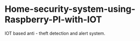 # Home-security-system-using-Raspberry-PI-with-IOT
IOT based anti - theft detection and alert system.
